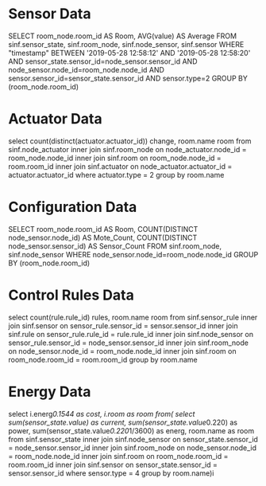 Sensor Data
===============
SELECT room_node.room_id AS Room, AVG(value) AS Average FROM sinf.sensor_state, sinf.room_node, sinf.node_sensor, sinf.sensor
WHERE "timestamp"
BETWEEN '2019-05-28 12:58:12' AND '2019-05-28 12:58:20' AND sensor_state.sensor_id=node_sensor.sensor_id AND node_sensor.node_id=room_node.node_id 
AND sensor.sensor_id=sensor_state.sensor_id AND sensor.type=2
GROUP BY (room_node.room_id)


Actuator Data
===============
select count(distinct(actuator.actuator_id)) change, room.name room from sinf.node_actuator inner join sinf.room_node on node_actuator.node_id = room_node.node_id inner join sinf.room on room_node.node_id = room.room_id inner join sinf.actuator on node_actuator.actuator_id = actuator.actuator_id where actuator.type = 2 group by room.name


Configuration Data
===============
SELECT room_node.room_id AS Room, COUNT(DISTINCT node_sensor.node_id) AS Mote_Count, COUNT(DISTINCT node_sensor.sensor_id) AS Sensor_Count FROM sinf.room_node, sinf.node_sensor
WHERE node_sensor.node_id=room_node.node_id
GROUP BY (room_node.room_id)


Control Rules Data
===============
select count(rule.rule_id) rules, room.name room
from sinf.sensor_rule
inner join sinf.sensor on sensor_rule.sensor_id = sensor.sensor_id
inner join sinf.rule on sensor_rule.rule_id = rule.rule_id
inner join sinf.node_sensor on sensor_rule.sensor_id = node_sensor.sensor_id
inner join sinf.room_node on node_sensor.node_id = room_node.node_id
inner join sinf.room on room_node.room_id = room.room_id
group by room.name


Energy Data
===============
select i.energ*0.1544 as cost,  i.room as room
from(
select sum(sensor_state.value) as current, sum(sensor_state.value*0.220) as power, sum(sensor_state.value*0.220*1/3600) as energ, room.name as room
from sinf.sensor_state 
inner join sinf.node_sensor on sensor_state.sensor_id = node_sensor.sensor_id
inner join sinf.room_node on node_sensor.node_id = room_node.node_id
inner join sinf.room on room_node.room_id = room.room_id
inner join sinf.sensor on sensor_state.sensor_id = sensor.sensor_id
where sensor.type = 4
group by room.name)i
